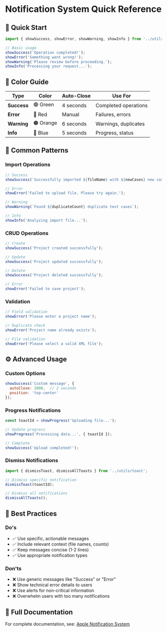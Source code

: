 # Notification System Quick Reference

## 🚀 Quick Start

```javascript
import { showSuccess, showError, showWarning, showInfo } from '../utils/toast';

// Basic usage
showSuccess('Operation completed!');
showError('Something went wrong!');
showWarning('Please review before proceeding.');
showInfo('Processing your request...');
```

## 🎨 Color Guide

| **Type** | **Color** | **Auto-Close** | **Use For** |
|----------|-----------|----------------|-------------|
| **Success** | 🟢 Green | 4 seconds | Completed operations |
| **Error** | 🔴 Red | Manual | Failures, errors |
| **Warning** | 🟠 Orange | 6 seconds | Warnings, duplicates |
| **Info** | 🔵 Blue | 5 seconds | Progress, status |

## 📝 Common Patterns

### **Import Operations**
```javascript
// Success
showSuccess(`Successfully imported ${fileName} with ${newCases} new cases`);

// Error
showError('Failed to upload file. Please try again.');

// Warning
showWarning(`Found ${duplicateCount} duplicate test cases`);

// Info
showInfo('Analyzing import file...');
```

### **CRUD Operations**
```javascript
// Create
showSuccess('Project created successfully');

// Update
showSuccess('Project updated successfully');

// Delete
showSuccess('Project deleted successfully');

// Error
showError('Failed to save project');
```

### **Validation**
```javascript
// Field validation
showError('Please enter a project name');

// Duplicate check
showError('Project name already exists');

// File validation
showError('Please select a valid XML file');
```

## ⚙️ Advanced Usage

### **Custom Options**
```javascript
showSuccess('Custom message', { 
  autoClose: 2000,  // 2 seconds
  position: 'top-center'
});
```

### **Progress Notifications**
```javascript
const toastId = showProgress('Uploading file...');

// Update progress
showProgress('Processing data...', { toastId });

// Complete
showSuccess('Upload completed!');
```

### **Dismiss Notifications**
```javascript
import { dismissToast, dismissAllToasts } from '../utils/toast';

// Dismiss specific notification
dismissToast(toastId);

// Dismiss all notifications
dismissAllToasts();
```

## 🎯 Best Practices

### **Do's**
- ✅ Use specific, actionable messages
- ✅ Include relevant context (file names, counts)
- ✅ Keep messages concise (1-2 lines)
- ✅ Use appropriate notification types

### **Don'ts**
- ❌ Use generic messages like "Success" or "Error"
- ❌ Show technical error details to users
- ❌ Use alerts for non-critical information
- ❌ Overwhelm users with too many notifications

## 🔗 Full Documentation

For complete documentation, see: [Apple Notification System](apple-notification-system.md) 